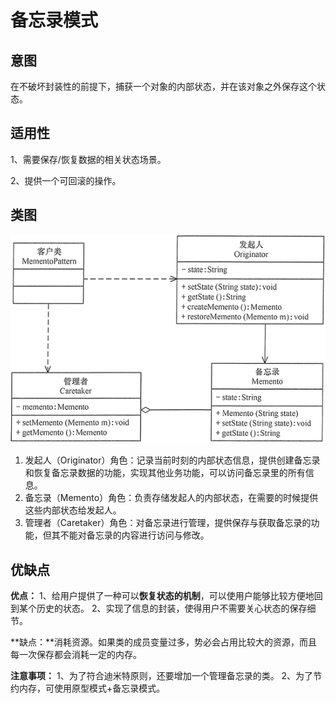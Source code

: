 # 备忘录模式

## 意图

在不破坏封装性的前提下，捕获一个对象的内部状态，并在该对象之外保存这个状态。



## 适用性

 1、需要保存/恢复数据的相关状态场景。

 2、提供一个可回滚的操作。



## 类图

![备忘录模式的结构图](pics/3-1Q119130413927.gif)

1. 发起人（Originator）角色：记录当前时刻的内部状态信息，提供创建备忘录和恢复备忘录数据的功能，实现其他业务功能，可以访问备忘录里的所有信息。
2. 备忘录（Memento）角色：负责存储发起人的内部状态，在需要的时候提供这些内部状态给发起人。
3. 管理者（Caretaker）角色：对备忘录进行管理，提供保存与获取备忘录的功能，但其不能对备忘录的内容进行访问与修改。



## 优缺点

**优点：** 1、给用户提供了一种可以**恢复状态的机制**，可以使用户能够比较方便地回到某个历史的状态。 2、实现了信息的封装，使得用户不需要关心状态的保存细节。

**缺点：**消耗资源。如果类的成员变量过多，势必会占用比较大的资源，而且每一次保存都会消耗一定的内存。



**注意事项：** 1、为了符合迪米特原则，还要增加一个管理备忘录的类。 2、为了节约内存，可使用原型模式+备忘录模式。